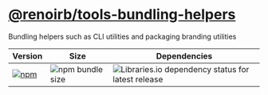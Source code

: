 # [@renoirb/tools-bundling-helpers][repo-url]

[repo-url]: https://github.com/renoirb/experiments-201908-rush-typescript-just-bili-monorepo/tree/v1.x-dev/tools/bundling-helpers

Bundling helpers such as CLI utilities and packaging branding utilities

| Version                                                                                                                                                                                          | Size                                                                                                              | Dependencies                                                                                                                                                                             |
| ------------------------------------------------------------------------------------------------------------------------------------------------------------------------------------------------ | ----------------------------------------------------------------------------------------------------------------- | ---------------------------------------------------------------------------------------------------------------------------------------------------------------------------------------- |
| [![npm](https://img.shields.io/npm/v/%40renoirb%2Ftools-bundling-helpers?style=flat-square&logo=appveyor&label=npm&logo=npm)](https://www.npmjs.com/package/%40renoirb%2Ftools-bundling-helpers) | ![npm bundle size](https://img.shields.io/bundlephobia/min/%40renoirb%2Ftools-bundling-helpers?style=flat-square) | ![Libraries.io dependency status for latest release](https://img.shields.io/librariesio/release/npm/%40renoirb%2Ftools-bundling-helpers?style=flat-square&logo=appveyor&logo=dependabot) |
